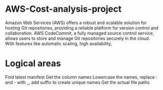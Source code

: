 # AWS-Cost-analysis-project
Amazon Web Services (AWS) offers a robust and scalable solution for hosting Git repositories, providing a reliable platform for version control and collaboration. AWS CodeCommit, a fully managed source control service, allows users to store and manage Git repositories securely in the cloud. With features like automatic scaling, high availability, 
# Logical areas
Find latest manifest
Get the column names
Lowercase the names, replace : and - with _, add suffix to create unique names
Get the actual file paths
